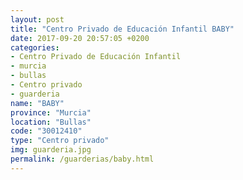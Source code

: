 ```yaml
---
layout: post
title: "Centro Privado de Educación Infantil BABY"
date: 2017-09-20 20:57:05 +0200
categories:
- Centro Privado de Educación Infantil
- murcia
- bullas
- Centro privado
- guarderia
name: "BABY"
province: "Murcia"
location: "Bullas"
code: "30012410"
type: "Centro privado"
img: guarderia.jpg
permalink: /guarderias/baby.html
---
```

